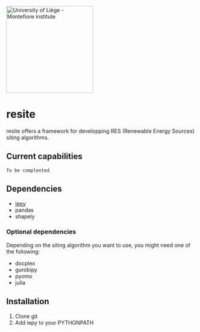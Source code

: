 <a href="https://www.montefiore.uliege.be/"><img src="https://www.montefiore.uliege.be/upload/docs/image/svg-xml/2019-04/montefiore_institute.svg" alt="University of Liège - Montefiore institute" width="230px"></a>

# resite

resite offers a framework for developping RES (Renewable Energy Sources) siting algorithms.

## Current capabilities
`To be complented`

## Dependencies
- <a href="https://github.com/montefesp/iepy">iepy</a>
- pandas
- shapely

### Optional dependencies

Depending on the siting algorithm you want to use, you might need one of the following:
- docplex
- gurobipy
- pyomo
- julia

## Installation

1. Clone git
2. Add iepy to your PYTHONPATH
